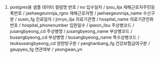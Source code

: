 1. postgres용 샘플 데이터 컬럼명
번호 / no
입수일자 / ipsu_ilja
재해근로자주민등록번호 / jaehaegeunroja_rgno
재해근로자명 / jaehaegeunroja_name
수신구분 / susin_fg
진료일자 / jinryo_ilja
의료기관명 / hospital_name
의료기관전화번호 / hospital_phonenumber
입원일수 / ipwon_ilsu
주상병코드 / jusangbyeong_cd
주상병명 / jusangbyeong_name
부상병코드 / busangbyeong_cd
부상병명 / busangbyeong_name
특수상병코드 / teuksusangbyeong_cd
양한방구분 / yanghanbang_fg
건강보험급여구분 / geupyeo_fg
연관여부 / yeongwan_yn

